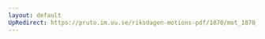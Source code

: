 ```yaml
---
layout: default
UpRedirect: https://pruto.im.uu.se/riksdagen-motions-pdf/1870/mot_1870__ak__196.pdf
---
```

